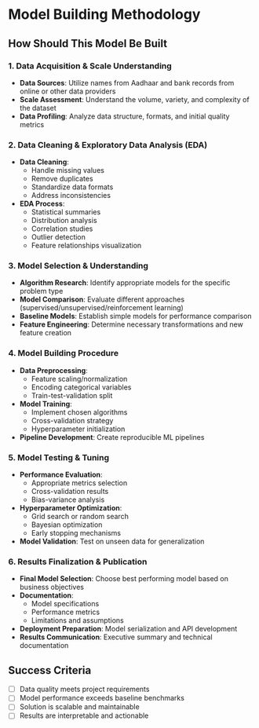 # Model Building Methodology

## How Should This Model Be Built

### 1. Data Acquisition & Scale Understanding
- **Data Sources**: Utilize names from Aadhaar and bank records from online or other data providers
- **Scale Assessment**: Understand the volume, variety, and complexity of the dataset
- **Data Profiling**: Analyze data structure, formats, and initial quality metrics

### 2. Data Cleaning & Exploratory Data Analysis (EDA)
- **Data Cleaning**:
  - Handle missing values
  - Remove duplicates
  - Standardize data formats
  - Address inconsistencies
- **EDA Process**:
  - Statistical summaries
  - Distribution analysis
  - Correlation studies
  - Outlier detection
  - Feature relationships visualization

### 3. Model Selection & Understanding
- **Algorithm Research**: Identify appropriate models for the specific problem type
- **Model Comparison**: Evaluate different approaches (supervised/unsupervised/reinforcement learning)
- **Baseline Models**: Establish simple models for performance comparison
- **Feature Engineering**: Determine necessary transformations and new feature creation

### 4. Model Building Procedure
- **Data Preprocessing**:
  - Feature scaling/normalization
  - Encoding categorical variables
  - Train-test-validation split
- **Model Training**:
  - Implement chosen algorithms
  - Cross-validation strategy
  - Hyperparameter initialization
- **Pipeline Development**: Create reproducible ML pipelines

### 5. Model Testing & Tuning
- **Performance Evaluation**:
  - Appropriate metrics selection
  - Cross-validation results
  - Bias-variance analysis
- **Hyperparameter Optimization**:
  - Grid search or random search
  - Bayesian optimization
  - Early stopping mechanisms
- **Model Validation**: Test on unseen data for generalization

### 6. Results Finalization & Publication
- **Final Model Selection**: Choose best performing model based on business objectives
- **Documentation**: 
  - Model specifications
  - Performance metrics
  - Limitations and assumptions
- **Deployment Preparation**: Model serialization and API development
- **Results Communication**: Executive summary and technical documentation

## Success Criteria
- [ ] Data quality meets project requirements
- [ ] Model performance exceeds baseline benchmarks
- [ ] Solution is scalable and maintainable
- [ ] Results are interpretable and actionable
